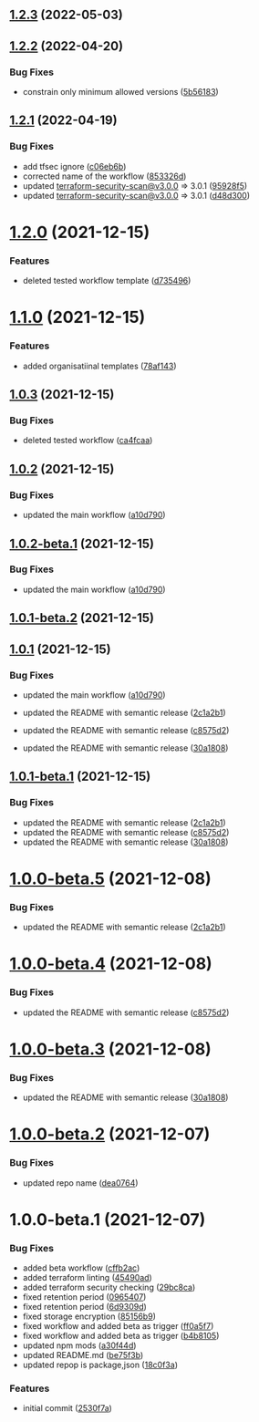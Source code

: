 ## [1.2.3](https://github.com/awazevr/aws-mysql-module/compare/v1.2.2...v1.2.3) (2022-05-03)

## [1.2.2](https://github.com/awazevr/aws-mysql-module/compare/v1.2.1...v1.2.2) (2022-04-20)


### Bug Fixes

* constrain only minimum allowed versions ([5b56183](https://github.com/awazevr/aws-mysql-module/commit/5b561836acb88af9261ccca4dcbc5a9c274ad8cd))

## [1.2.1](https://github.com/awazevr/aws-mysql-module/compare/v1.2.0...v1.2.1) (2022-04-19)


### Bug Fixes

* add tfsec ignore ([c06eb6b](https://github.com/awazevr/aws-mysql-module/commit/c06eb6b119f26de8b6c1367c555620dfddc5ac03))
* corrected name of the workflow ([853326d](https://github.com/awazevr/aws-mysql-module/commit/853326d27669f14af13cf1e819c9a49cdf6b3973))
* updated terraform-security-scan@v3.0.0 => 3.0.1 ([95928f5](https://github.com/awazevr/aws-mysql-module/commit/95928f501860dc1408f8e367705d46c50782dfc4))
* updated terraform-security-scan@v3.0.0 => 3.0.1 ([d48d300](https://github.com/awazevr/aws-mysql-module/commit/d48d30002b48218993ce2a19c199fa343deda6b6))

# [1.2.0](https://github.com/awazevr/aws-mysql-module/compare/v1.1.0...v1.2.0) (2021-12-15)


### Features

*  deleted tested workflow template ([d735496](https://github.com/awazevr/aws-mysql-module/commit/d73549666ad383362bc205f8fe656edd26ce5008))

# [1.1.0](https://github.com/awazevr/aws-mysql-module/compare/v1.0.3...v1.1.0) (2021-12-15)


### Features

* added organisatiinal templates ([78af143](https://github.com/awazevr/aws-mysql-module/commit/78af14378824b70a2891c9457c81d5fa88aa8e27))

## [1.0.3](https://github.com/awazevr/aws-mysql-module/compare/v1.0.2...v1.0.3) (2021-12-15)


### Bug Fixes

* deleted tested workflow ([ca4fcaa](https://github.com/awazevr/aws-mysql-module/commit/ca4fcaa78148111ee45af5f2a7403280d6a93374))

## [1.0.2](https://github.com/awazevr/aws-mysql-module/compare/v1.0.1...v1.0.2) (2021-12-15)


### Bug Fixes

* updated the main workflow ([a10d790](https://github.com/awazevr/aws-mysql-module/commit/a10d790b2af9a23320d26f236e6b071628fa3386))

## [1.0.2-beta.1](https://github.com/awazevr/aws-mysql-module/compare/v1.0.1...v1.0.2-beta.1) (2021-12-15)


### Bug Fixes

* updated the main workflow ([a10d790](https://github.com/awazevr/aws-mysql-module/commit/a10d790b2af9a23320d26f236e6b071628fa3386))

## [1.0.1-beta.2](https://github.com/awazevr/aws-mysql-module/compare/v1.0.1-beta.1...v1.0.1-beta.2) (2021-12-15)
## [1.0.1](https://github.com/awazevr/aws-mysql-module/compare/v1.0.0...v1.0.1) (2021-12-15)



### Bug Fixes


* updated the main workflow ([a10d790](https://github.com/awazevr/aws-mysql-module/commit/a10d790b2af9a23320d26f236e6b071628fa3386))

* updated the README with semantic release ([2c1a2b1](https://github.com/awazevr/aws-mysql-module/commit/2c1a2b12eec170607524e21f7dd855f6e7cef627))
* updated the README with semantic release ([c8575d2](https://github.com/awazevr/aws-mysql-module/commit/c8575d2b6ad49ac71cef2cc3842bb85c8b3cfa1f))
* updated the README with semantic release ([30a1808](https://github.com/awazevr/aws-mysql-module/commit/30a1808d2c58379a3f454e0b88ee6c9cf379d7bf))


## [1.0.1-beta.1](https://github.com/awazevr/aws-mysql-module/compare/v1.0.0...v1.0.1-beta.1) (2021-12-15)


### Bug Fixes

* updated the README with semantic release ([2c1a2b1](https://github.com/awazevr/aws-mysql-module/commit/2c1a2b12eec170607524e21f7dd855f6e7cef627))
* updated the README with semantic release ([c8575d2](https://github.com/awazevr/aws-mysql-module/commit/c8575d2b6ad49ac71cef2cc3842bb85c8b3cfa1f))
* updated the README with semantic release ([30a1808](https://github.com/awazevr/aws-mysql-module/commit/30a1808d2c58379a3f454e0b88ee6c9cf379d7bf))

# [1.0.0-beta.5](https://github.com/awazevr/aws-mysql-module/compare/v1.0.0-beta.4...v1.0.0-beta.5) (2021-12-08)



### Bug Fixes


* updated the README with semantic release ([2c1a2b1](https://github.com/awazevr/aws-mysql-module/commit/2c1a2b12eec170607524e21f7dd855f6e7cef627))

# [1.0.0-beta.4](https://github.com/awazevr/aws-mysql-module/compare/v1.0.0-beta.3...v1.0.0-beta.4) (2021-12-08)


### Bug Fixes

* updated the README with semantic release ([c8575d2](https://github.com/awazevr/aws-mysql-module/commit/c8575d2b6ad49ac71cef2cc3842bb85c8b3cfa1f))

# [1.0.0-beta.3](https://github.com/awazevr/aws-mysql-module/compare/v1.0.0-beta.2...v1.0.0-beta.3) (2021-12-08)


### Bug Fixes

* updated the README with semantic release ([30a1808](https://github.com/awazevr/aws-mysql-module/commit/30a1808d2c58379a3f454e0b88ee6c9cf379d7bf))
# [1.0.0-beta.2](https://github.com/awazevr/aws-mysql-module/compare/v1.0.0-beta.1...v1.0.0-beta.2) (2021-12-07)


### Bug Fixes

* updated repo name ([dea0764](https://github.com/awazevr/aws-mysql-module/commit/dea076429eaf472082e97785f099de3a275189a5))

# 1.0.0-beta.1 (2021-12-07)


### Bug Fixes

* added beta workflow ([cffb2ac](https://github.com/awazevr/avr-aws-mysql-module/commit/cffb2ac26763e53a9ecae082b567535142f63d21))
* added terraform linting ([45490ad](https://github.com/awazevr/avr-aws-mysql-module/commit/45490add1adb3f834cf534f0600e296e781241f5))
* added terraform security checking ([29bc8ca](https://github.com/awazevr/avr-aws-mysql-module/commit/29bc8cacc08a9048358e69adf5fc7a825bebdc45))
* fixed retention period ([0965407](https://github.com/awazevr/avr-aws-mysql-module/commit/09654074efdd45b38bd426a1edcf18ab87e9c3b0))
* fixed retention period ([6d9309d](https://github.com/awazevr/avr-aws-mysql-module/commit/6d9309dff0e813b0e16dcc5272085066be0d1ffb))
* fixed storage encryption ([85156b9](https://github.com/awazevr/avr-aws-mysql-module/commit/85156b991c9ebc939406247c37f4d3a6662db5ac))
* fixed workflow and added beta as trigger ([ff0a5f7](https://github.com/awazevr/avr-aws-mysql-module/commit/ff0a5f72fbe5bf6b2c8dc104a6768f3cd11d55ea))
* fixed workflow and added beta as trigger ([b4b8105](https://github.com/awazevr/avr-aws-mysql-module/commit/b4b81053c762f75a03059c28466ee9b118a37e5f))
* updated npm mods ([a30f44d](https://github.com/awazevr/avr-aws-mysql-module/commit/a30f44d90c2ef4b6e526012a9281d44cab771e1f))
* updated README.md ([be75f3b](https://github.com/awazevr/avr-aws-mysql-module/commit/be75f3b6fcaadd39fdcd93871e73604b4264de44))
* updated repop is package,json ([18c0f3a](https://github.com/awazevr/avr-aws-mysql-module/commit/18c0f3aaf821c0f38aa634df52c4a00ba63ad152))


### Features

* initial commit ([2530f7a](https://github.com/awazevr/avr-aws-mysql-module/commit/2530f7ad5646805d1647a9ae1061838d7df45c5d))
